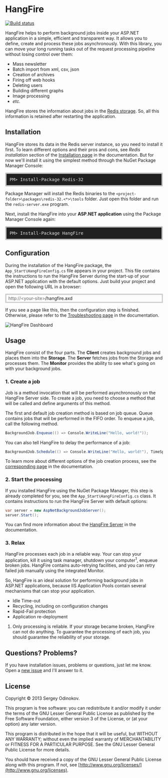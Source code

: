 HangFire
=========

[![Build status](https://ci.appveyor.com/api/projects/status/qejwc7kshs1q75m4)](https://ci.appveyor.com/project/SergeyOdinokov/hangfire)

HangFire helps to perform background jobs inside your ASP.NET application in a simple, efficient and transparent way. It allows you to define, create and process these jobs asynchronously. With this library, you can move your long running tasks out of the request processing pipeline without losing control over them:

- Mass newsletter
- Batch import from xml, csv, json
- Creation of archives
- Firing off web hooks
- Deleting users
- Building different graphs
- Image processing
- *etc.*

HangFire stores the information about jobs in the [Redis storage](http://redis.io). So, all this information is retained after restarting the application.

Installation
-------------

HangFire stores its data in the Redis server instance, so you need to install it first. To learn different options and their pros and cons, see *Redis installation* section of the [Installation page](https://github.com/odinserj/HangFire/wiki/Installation) in the documentation. But for now we'll install it using the simplest method through the NuGet Package Manager Console:

<pre style="background-color: #202020;border: 4px solid silver;border-radius: 3px;color: #E2E2E2;display: block;padding: 10px;">PM> Install-Package Redis-32</pre>

Package Manager will install the Redis binaries to the `<project-folder>\packages\redis-32.<*>\tools` folder. Just open this folder and run the `redis-server.exe` program.

Next, install the HangFire into your **ASP.NET application** using the Package Manager Console again:

<pre style="background-color: #202020;border: 4px solid silver;border-radius: 3px;color: #E2E2E2;display: block;padding: 10px;">PM> Install-Package HangFire</pre>

Configuration
--------------

During the installation of the HangFire package, the `App_Start\HangFireConfig.cs` file appears in your project. This file contains the instructions to run the HangFire Server during the start-up of your ASP.NET application with the default options. Just build your project and open the following URL in a browser:

<div style="border-radius: 0;border:solid 3px #ccc;background-color:#fcfcfc;box-shadow: 1px 1px 1px #ddd inset, 1px 1px 1px #eee;padding:3px 7px;">
<span style="color: #666;">http://&lt;your-site&gt;</span>/hangfire.axd
</div>

If you see a page like this, then the configuration step is finished. Otherwise, please refer to the [Troubleshooting page](https://github.com/odinserj/HangFire/wiki/Installation) in the documentation.

![HangFire Dashboard](https://github.com/odinserj/hangfire/raw/master/Examples/dashboard_min.png)

Usage
------

HangFire consist of the four parts. The **Client** creates background jobs and places them into the **Storage**. The **Server** fetches jobs from the Storage and processes them. The **Monitor** provides the ability to see what's going on with your background jobs.

### 1. Create a job

Job is a method invocation that will be performed asynchronously on the HangFire Server side. To create a job, you need to choose a method that will be called and define arguments of this method.

The first and default job creation method is based on job queue. Queue contains jobs that will be performed in the FIFO order. To enqueue a job, call the following method.

```csharp
BackgroundJob.Enqueue(() => Console.WriteLine("Hello, world!"));
```

You can also tell HangFire to delay the performance of a job:

```csharp
BackgroundJob.Schedule(() => Console.WriteLine("Hello, world!"), TimeSpan.FromDays(1));
```

To learn more about different options of the job creation process, see the [corresponding page](https://github.com/odinserj/HangFire/wiki/Creating-jobs) in the documentation.

### 2. Start the processing

If you installed HangFire using the NuGet Package Manager, this step is already completed for you, see the `App_Start\HangFireConfig.cs` class. It contains instructions to run the HangFire Server with default options:

```csharp
var server = new AspNetBackgroundJobServer();
server.Start();
```

You can find more information about the [HangFire Server](https://github.com/odinserj/HangFire/wiki/Performing-jobs) in the documentation.

### 3. Relax

HangFire processes each job in a reliable way. Your can stop your application, kill it using task manager, shutdown your computer<sup>1</sup>, enqueue broken jobs. HangFire contains auto-retrying facilities, and you can retry failed job manually using the integrated Monitor.

So, HangFire is an ideal solution for performing background jobs in ASP.NET applications, because IIS Application Pools contain several mechanisms that can stop your application.

* Idle Time-out
* Recycling, including on configuration changes
* Rapid-Fail protection
* Application re-deployment

1) Only processing is reliable. If your storage became broken, HangFire can not do anything. To guarantee the processing of each job, you should guarantee the reliability of your storage.

Questions? Problems? 
---------------------

If you have installation issues, problems or questions, just let me know. Open a [new issue](https://github.com/odinserj/HangFire/issues?state=open) and I'll answer to it.

License
--------

Copyright © 2013 Sergey Odinokov.

This program is free software: you can redistribute it and/or modify
it under the terms of the GNU Lesser General Public License as published by
the Free Software Foundation, either version 3 of the License, or
(at your option) any later version.

This program is distributed in the hope that it will be useful,
but WITHOUT ANY WARRANTY; without even the implied warranty of
MERCHANTABILITY or FITNESS FOR A PARTICULAR PURPOSE.  See the
GNU Lesser General Public License for more details.

You should have received a copy of the GNU Lesser General Public License
along with this program.  If not, see [http://www.gnu.org/licenses/](http://www.gnu.org/licenses).